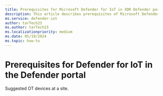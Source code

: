 ```yaml
---
title: Prerequisites for Microsoft Defender for IoT in XDR Defender portal
description: This article describes prerequisites of Microsoft Defender for IoT in XDR Defender portal
ms.service: defender-iot
author: tarTech23
ms.author: tarTech23
ms.localizationpriority: medium
ms.date: 05/19/2024
ms.topic: how-to
---
```


# Prerequisites for Defender for IoT in the Defender portal

Suggested OT devices at a site.
